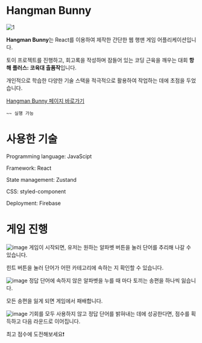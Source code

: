 # Hangman Bunny
![1](https://github.com/WaokE/CoYukDea_HangMan/assets/128684924/c49f1207-3e9d-4177-b295-b9a780443eb1)

**Hangman Bunny**는 React를 이용하여 제작한 간단한 웹 행맨 게임 어플리케이션입니다.

토이 프로젝트를 진행하고, 회고록을 작성하며 잠들어 있는 코딩 근육을 깨우는 대회 **항해 플러스: 코육대 출품작**입니다.

개인적으로 학습한 다양한 기술 스택을 적극적으로 활용하여 작업하는 데에 초점을 두었습니다.

[Hangman Bunny 페이지 바로가기](https://hangman-game-8fe58.web.app/)
```
~~ 실행 가능
```

# 사용한 기술
Programming language: JavaScipt

Framework: React

State management: Zustand

CSS: styled-component

Deployment: Firebase

# 게임 진행
![image](https://github.com/WaokE/CoYukDea_HangMan/assets/128684924/c928f465-7d61-4a6f-a60d-4afef06b22aa)
게임이 시작되면, 유저는 원하는 알파벳 버튼을 눌러 단어를 추리해 나갈 수 있습니다.

힌트 버튼을 눌러 단어가 어떤 카테고리에 속하는 지 확인할 수 있습니다.


![image](https://github.com/WaokE/CoYukDea_HangMan/assets/128684924/5c97c884-5ef4-462e-bf2e-4bc61e704faa)
정답 단어에 속하지 않은 알파벳을 누를 때 마다 토끼는 송편을 하나씩 잃습니다.

모든 송편을 잃게 되면 게임에서 패배합니다.

![image](https://github.com/WaokE/CoYukDea_HangMan/assets/128684924/b2f759be-2303-4cde-9bc4-05f8ca086be6)
기회를 모두 사용하지 않고 정답 단어를 밝혀내는 데에 성공한다면, 점수를 획득하고 다음 라운드로 이어집니다.

최고 점수에 도전해보세요❗



